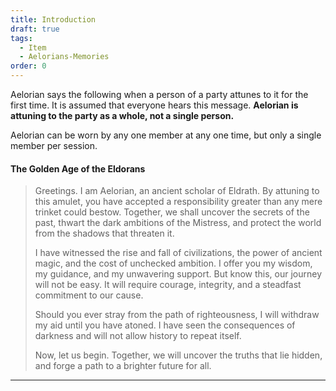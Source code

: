 ```yaml
---
title: Introduction
draft: true
tags:
  - Item
  - Aelorians-Memories
order: 0
---
```

Aelorian says the following when a person of a party attunes to it for the first time. It is assumed that everyone hears this message. **Aelorian is attuning to the party as a whole, not a single person.** 

Aelorian can be worn by any one member at any one time, but only a single member per session. 

#### The Golden Age of the Eldorans

>Greetings. I am Aelorian, an ancient scholar of Eldrath. By attuning to this amulet, you have accepted a responsibility greater than any mere trinket could bestow. Together, we shall uncover the secrets of the past, thwart the dark ambitions of the Mistress, and protect the world from the shadows that threaten it.
>
> I have witnessed the rise and fall of civilizations, the power of ancient magic, and the cost of unchecked ambition. I offer you my wisdom, my guidance, and my unwavering support. But know this, our journey will not be easy. It will require courage, integrity, and a steadfast commitment to our cause.
> 
> Should you ever stray from the path of righteousness, I will withdraw my aid until you have atoned. I have seen the consequences of darkness and will not allow history to repeat itself.
> 
> Now, let us begin. Together, we will uncover the truths that lie hidden, and forge a path to a brighter future for all.
> 

---
